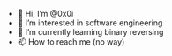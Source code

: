 - 👋 Hi, I’m @0x0i
- 👀 I’m interested in software engineering
- 🌱 I’m currently learning binary reversing
- 📫 How to reach me (no way)

<!---
0x0i/0x0i is a ✨ special ✨ repository because its `README.md` (this file) appears on your GitHub profile.
You can click the Preview link to take a look at your changes.
--->
